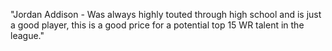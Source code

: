 "Jordan Addison - Was always highly touted through high school and is just a good player, this is a good price for a potential top 15 WR talent in the league."